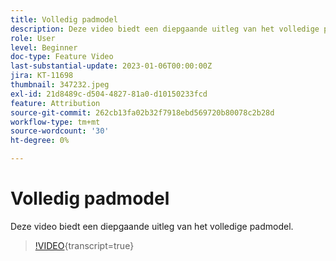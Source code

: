 ```yaml
---
title: Volledig padmodel
description: Deze video biedt een diepgaande uitleg van het volledige padmodel.
role: User
level: Beginner
doc-type: Feature Video
last-substantial-update: 2023-01-06T00:00:00Z
jira: KT-11698
thumbnail: 347232.jpeg
exl-id: 21d8489c-d504-4827-81a0-d10150233fcd
feature: Attribution
source-git-commit: 262cb13fa02b32f7918ebd569720b80078c2b28d
workflow-type: tm+mt
source-wordcount: '30'
ht-degree: 0%

---
```


# Volledig padmodel

Deze video biedt een diepgaande uitleg van het volledige padmodel.

>[!VIDEO](https://video.tv.adobe.com/v/3432037/?learn=on&captions=dut){transcript=true}
